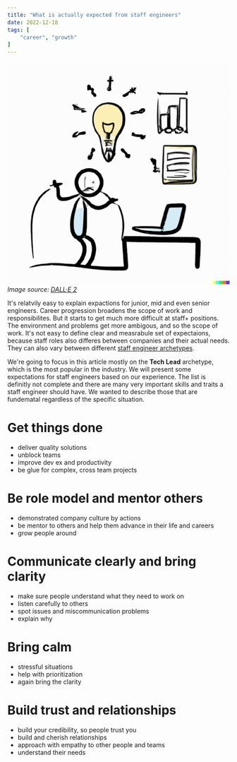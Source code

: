 ```yaml
---
title: "What is actually expected from staff engineers"
date: 2022-12-18
tags: [
    "career", "growth"
]
---
```

![](./staff_background.png)
*Image source: [DALL·E 2](https://openai.com/dall-e-2/)*

It's relatvily easy to explain expactions for junior, mid and even senior engineers. Career progression broadens the scope of work and
responsibilites. But it starts to get much more difficult at staff+ positions. The environment and problems get more ambigous, and so the 
scope of work. It's not easy to define clear and measrabule set of expectaions, because staff roles also differes between companies and
their actual needs. They can also vary between different [staff engineer archetypes](https://staffeng.com/guides/staff-archetypes).

We're going to focus in this article mostly on the **Tech Lead** archetype, which is the most popular in the industry. We will present some 
expectations for staff engineers based on our experience. The list is definitly not complete and there are many very important skills and 
traits a staff engineer should have. We wanted to describe those that are fundematal regardless of the specific situation.

# Get things done

* deliver quality solutions
* unblock teams
* improve dev ex and productivity
* be glue for complex, cross team projects

# Be role model and mentor others

* demonstrated company culture by actions
* be mentor to others and help them advance in their life and careers
* grow people around

# Communicate clearly and bring clarity

* make sure people understand what they need to work on
* listen carefully to others
* spot issues and miscommunication problems
* explain why

# Bring calm

* stressful situations
* help with prioritization
* again bring the clarity

# Build trust and relationships

* build your credibility, so people trust you
* build and cherish relationships
* approach with empathy to other people and teams
* understand their needs
